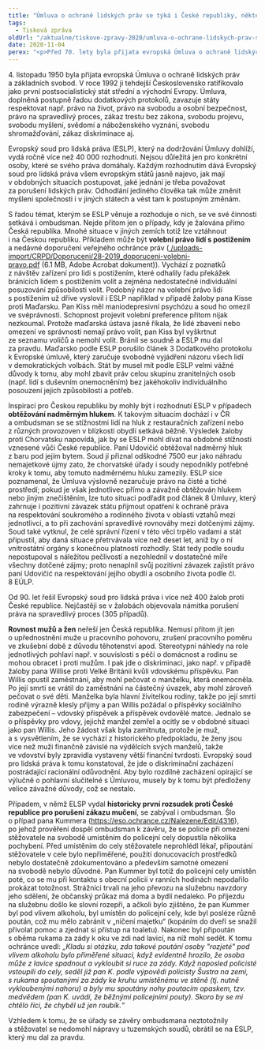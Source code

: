```yaml
---
title: "Úmluva o ochraně lidských práv se týká i České republiky, některá témata řeší i ombudsman"
tags:
  - Tisková zpráva
oldUrl: "/aktualne/tiskove-zpravy-2020/umluva-o-ochrane-lidskych-prav-se-tyka-i-ceske-republiky-nektera-temata-resi-i-ombuds"
date: 2020-11-04
perex: "<p>Před 70. lety byla přijata evropská Úmluva o ochraně lidských práv a základních svobod. S tématy souvisejícími se závazky států a s případy možného porušení Úmluvy se setkává i ombudsman.</p>"
---
```


<!-- imported from the old website -->

<p>4. listopadu 1950 byla přijata evropská Úmluva o ochraně lidských práv a základních svobod. V roce 1992 ji tehdejší Československo ratifikovalo jako první postsocialistický stát střední a východní Evropy. Úmluva, doplněná postupně řadou dodatkových protokolů, zavazuje státy respektovat např. právo na život, právo na svobodu a osobní bezpečnost, právo na spravedlivý proces, zákaz trestu bez zákona, svobodu projevu, svobodu myšlení, svědomí a náboženského vyznání, svobodu shromažďování, zákaz diskriminace aj. </p> <p>Evropský soud pro lidská práva (ESLP), který na dodržování Úmluvy dohlíží, vydá ročně více než 40 000 rozhodnutí. Nejsou důležitá jen pro konkrétní osoby, které se svého práva domáhaly. Každým rozhodnutím dává Evropský soud pro lidská práva všem evropským států jasně najevo, jak mají v obdobných situacích postupovat, jaké jednání je třeba považovat za porušení lidských práv. Odhodlání jediného člověka tak může změnit myšlení společnosti i v jiných státech a vést tam k postupným změnám. </p> <p>S řadou témat, kterým se ESLP věnuje a rozhoduje o nich, se ve své činnosti setkává i ombudsman. Nejde přitom jen o případy, kdy je žalována přímo Česká republika. Mnohé situace v jiných zemích totiž lze vztáhnout i na Českou republiku. Příkladem může být <b>volební právo lidí s postižením</b> a nedávné doporučení veřejného ochránce práv (<a title="Otevření do nového okna" href="/uploads-import/CRPD/Doporuceni/28-2019_doporuceni-volebni-pravo.pdf" target="_blank"><img alt="" src="https://www.ochrance.cz/typo3/ext/od_linkdesc/icons/pdf.gif" class="od_linkdesc_icon" /> /uploads-import/CRPD/Doporuceni/28-2019_doporuceni-volebni-pravo.pdf</a> (6.1 MB, Adobe Acrobat dokument)). Vychází z poznatků z návštěv zařízení pro lidi s postižením, které odhalily řadu překážek bránících lidem s postižením volit a zejména nedostatečné individuální posuzování způsobilosti volit. Podobný názor na volební právo lidí s postižením už dříve vyslovil i ESLP například v případě žaloby pana Kisse proti Maďarsku. Pan Kiss měl maniodepresivní psychózu a soud ho omezil ve svéprávnosti. Schopnost projevit volební preference přitom nijak nezkoumal. Protože maďarská ústava jasně říkala, že lidé zbaveni nebo omezení ve správnosti nemají právo volit, pan Kiss byl vyškrtnut ze seznamu voličů a nemohl volit. Bránil se soudně a ESLP mu dal za pravdu. Maďarsko podle ESLP porušilo článek 3 Dodatkového protokolu k Evropské úmluvě, který zaručuje svobodné vyjádření názoru všech lidí v demokratických volbách. Stát by musel mít podle ESLP velmi vážné důvody k tomu, aby mohl zbavit práv celou skupinu zranitelných osob (např. lidí s duševním onemocněním) bez jakéhokoliv individuálního posouzení jejich způsobilosti a potřeb. </p> <p>Inspirací pro Českou republiku by mohly být i rozhodnutí ESLP v případech <b>obtěžování nadměrným hlukem</b>. K takovým situacím dochází i v ČR a ombudsman se se stížnostmi lidí na hluk z restauračních zařízení nebo z různých provozoven v blízkosti obydlí setkává běžně. Výsledek žaloby proti Chorvatsku napovídá, jak by se ESLP mohl dívat na obdobné stížnosti vznesené vůči České republice. Paní Udovičić obtěžoval nadměrný hluk z baru pod jejím bytem. Soud jí přiznal odškodné 7500 eur jako náhradu nemajetkové újmy zato, že chorvatské úřady i soudy nepodnikly potřebné kroky k tomu, aby tomuto nadměrnému hluku zamezily. ESLP sice poznamenal, že Úmluva výslovně nezaručuje právo na čisté a tiché prostředí; pokud je však jednotlivec přímo a závažně obtěžován hlukem nebo jiným znečištěním, lze tuto situaci podřadit pod článek 8 Úmluvy, který zahrnuje i pozitivní závazek státu přijmout opatření k ochraně práva na respektování soukromého a rodinného života v oblasti vztahů mezi jednotlivci, a to při zachování spravedlivé rovnováhy mezi dotčenými zájmy. Soud také vytknul, že celé správní řízení v této věci trpělo vadami a stát připustil, aby daná situace přetrvávala více než deset let, aniž by o ní vnitrostátní orgány s konečnou platností rozhodly. Stát tedy podle soudu nepostupoval s náležitou pečlivostí a nezohlednil v dostatečné míře všechny dotčené zájmy; proto nenaplnil svůj pozitivní závazek zajistit právo paní Udovičić na respektování jejího obydlí a osobního života podle čl. 8 EÚLP.</p> <p>Od 90. let řešil Evropský soud pro lidská práva i více než 400 žalob proti České republice. Nejčastěji se v žalobách objevovala námitka porušení práva na spravedlivý proces (305 případů).</p> <p><b>Rovnost mužů a žen</b> neřeší jen Česká republika. Nemusí přitom jít jen o upřednostnění muže u pracovního pohovoru, zrušení pracovního poměru ve zkušební době z důvodu těhotenství apod. Stereotypní náhledy na role jednotlivých pohlaví např. v souvislosti s péčí o domácnost a rodinu se mohou obracet i proti mužům. I pak jde o diskriminaci, jako např. v případě žaloby pana Willise proti Velké Británii kvůli vdovskému příspěvku. Pan Willis opustil zaměstnání, aby mohl pečovat o manželku, která onemocněla. Po její smrti se vrátil do zaměstnání na částečný úvazek, aby mohl zároveň pečovat o své děti. Manželka byla hlavní živitelkou rodiny, takže po její smrti rodině výrazně klesly příjmy a pan Willis požádal o příspěvky sociálního zabezpečení – vdovský příspěvek a příspěvek ovdovělé matce. Jednalo se o příspěvky pro vdovy, jejichž manžel zemřel a ocitly se v obdobné situaci jako pan Willis. Jeho žádost však byla zamítnuta, protože je muž, a s vysvětlením, že se vychází z historického předpokladu, že ženy jsou více než muži finančně závislé na výdělcích svých manželů, takže ve vdovství byly zpravidla vystaveny větší finanční tvrdosti. Evropský soud pro lidská práva k tomu konstatoval, že jde o diskriminační zacházení postrádající racionální odůvodnění. Aby bylo rozdílné zacházení opírající se výlučně o pohlavní slučitelné s Úmluvou, musely by k tomu být předloženy velice závažné důvody, což se nestalo.</p> <p>Případem, v němž ELSP vydal <b>historicky první rozsudek proti České republice pro porušení zákazu mučení</b>, se zabýval i ombudsman. Šlo o případ pana Kummera (<a href="https://eso.ochrance.cz/Nalezene/Edit/4316" target="_blank">https://eso.ochrance.cz/Nalezene/Edit/4316</a>), po jehož prověření dospěl ombudsman k závěru, že se policie při omezení stěžovatele na svobodě umístěním do policejní cely dopustila několika pochybení. Před umístěním do cely stěžovatele neprohlédl lékař, připoutání stěžovatele v cele bylo nepřiměřené, použití donucovacích prostředků nebylo dostatečně zdokumentováno a především samotné omezení na svobodě nebylo důvodné. Pan Kummer byl totiž do policejní cely umístěn poté, co se mu při kontaktu s obecní policií v ranních hodinách nepodařilo prokázat totožnost. Strážníci trvali na jeho převozu na služebnu navzdory jeho sdělení, že občanský průkaz má doma a bydlí nedaleko. Po příjezdu na služebnu došlo ke slovní rozepři, a ačkoli bylo zjištěno, že pan Kummer byl pod vlivem alkoholu, byl umístěn do policejní cely, kde byl posléze různě poután, což mu mělo zabránit v „ničení majetku“ (kopáním do dveří se snažil přivolat pomoc a zjednat si přístup na toaletu). Nakonec byl připoután s oběma rukama za zády k oku ve zdi nad lavicí, na níž mohl sedět. K tomu ochránce uvedl:<i> „Kladu si otázku, zda takové poutání osoby &quot;rozjeté&quot; pod vlivem alkoholu bylo přiměřené situaci, když evidentně hrozilo, že osoba může z lavice spadnout a vykloubit si ruce za zády. Když naposled policisté vstoupili do cely, seděl již pan K. podle výpovědi policisty Šustra na zemi, s rukama spoutanými za zády ke kruhu umístěnému ve stěně (tj. nutně vykloubenými nahoru) a byly mu spoutány nohy poutacím opaskem, tzv. medvědem (pan K. uvádí, že běžnými policejními pouty). Skoro by se mi chtělo říci, že chyběl už jen roubík.“</i></p> Vzhledem k tomu, že se úřady se závěry ombudsmana neztotožnily a stěžovatel se nedomohl nápravy u tuzemských soudů, obrátil se na ESLP, který mu dal za pravdu.
